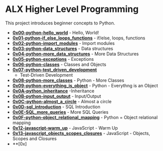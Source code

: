 # ALX Higher Level Programming

This project introduces beginner concepts to Python.

* **[0x00-python-hello_world](./0x00-python-hello_world)** - Hello, World!
* **[0x01-python-if_else_loops_functions](./0x01-python-if_else_loops_functions)** - if/else, loops, functions
* **[0x02-python-import_modules](./0x02-python-import_modules)** - Import modules
* **[0x03-python-data_structures](./0x03-python-data_structures)** - Data structures
* **[0x04-python-more_data_structures](./0x04-python-more_data_structures)** - More Data Structures
* **[0x05-python-exceptions](./0x05-python-exceptions/)** - Exceptions
* **[0x06-python-classes](./0x06-python-classes)** - Classes and Objects
* **[0x07-python-test_driven_development](./0x07-python-test_driven_development)**
  - Test-Driven Development
* **[0x08-python-more_classes](./0x08-python-more_classes/)** - Python - More Classes
* **[0x09-python-everything_is_object](./0x09-python-everything_is_object/)** - Python - Everythng is an Object
* **[0x0A-python_inheritance](./0x0A-python_inheritance)** -Inheritance
* **[0x0B-python-input_output](./0x0B-python-input_output/)** - Input/Output
* **[0x0C-python-almost_a_circle](./0x0C-python-almost_a_circle)** - Almost a circle
* **[0x0D-sql_introduction](./0x0D-SQL_introduction)** - SQL Introduction
* **[0x0E-SQL_more_queries](./0x0E-SQL_more_queries)** - More SQL Queries
* **[0x0F-python-object_relational_mapping](./0x0F-python-object_relational_mapping/)** - Python = Object relational mapping
* **[0x12-javascript-warm_up](./0x12-javascript-warm_up/)** - JavaScript - Warm Up
* **[0x13-javascript_objects_scopes_closures](./0x13-javascript_objects_scopes_closures)** - JavaScript - Objects, Scopes and Closures
* **[0x]